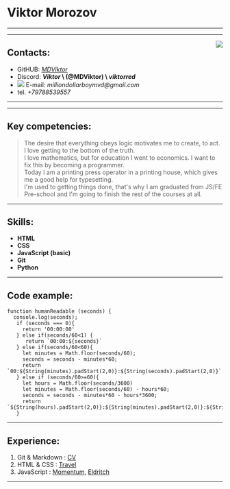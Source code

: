 # Viktor Morozov
---
---
<img align="right" src="https://media.discordapp.net/attachments/591539964005580812/1016071165791457381/foto.png">

## Contacts:

- GitHUB: _[MDViktor](https://github.com/MDViktor)_
- Discord: **_Viktor_ \ (@MDViktor) \ _viktorred_**
- ![](https://icons.iconarchive.com/icons/cornmanthe3rd/metronome/16/Communication-email-blue-icon.png) E-mail: _milliondollarboymvd@gmail.com_
- tel. _+79788539557_

---
---
## Key competencies:

>The desire that everything obeys logic motivates me to create, to act.
>I love getting to the bottom of the truth. \
>I love mathematics, but for education I went to economics.
>I want to fix this by becoming a programmer. \
>Today I am a printing press operator in a printing house,
>which gives me a good help for typesetting.\
>I'm used to getting things done, that's why I am graduated
>from JS/FE Pre-school and I'm going to finish the rest of
>the courses at all.

---
## Skills:

- **HTML**
- **CSS**
- **JavaScript (basic)**
- **Git**
- **Python**

---
## Code example:

```
function humanReadable (seconds) {
  console.log(seconds);
   if (seconds === 0){
     return '00:00:00'
   } else if(seconds/60<1) {
      return `00:00:${seconds}`
   } else if(seconds/60<60){
     let minutes = Math.floor(seconds/60);
     seconds = seconds - minutes*60;
     return `00:${String(minutes).padStart(2,0)}:${String(seconds).padStart(2,0)}`
   } else if (seconds/60>=60){
     let hours = Math.floor(seconds/3600)
     let minutes = Math.floor(seconds/60) - hours*60;
     seconds = seconds - minutes*60 - hours*3600;
     return `${String(hours).padStart(2,0)}:${String(minutes).padStart(2,0)}:${String(seconds).padStart(2,0)}`
   }
```
---
## Experience:

 1. Git & Markdown : [CV](https://mdviktor.github.io/rsschool-cv/cv)
 1. HTML & CSS : [Travel](https://rolling-scopes-school.github.io/mdviktor-JSFEPRESCHOOL2022Q2/travel/)
 1. JavaScript : [Momentum](https://rolling-scopes-school.github.io/mdviktor-JSFEPRESCHOOL2022Q2/momentum/), [Eldritch](https://mdviktor.github.io/eldritch-codejam/data/)

---